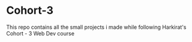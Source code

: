 # Cohort-3
This repo contains all the small projects i made while following Harkirat's Cohort - 3 Web Dev course
